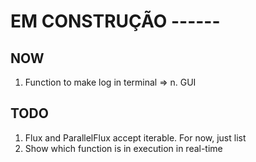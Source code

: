 # EM CONSTRUÇÃO ------
## NOW
1. Function to make log in terminal => n. GUI




## TODO
1. Flux and ParallelFlux accept iterable. For now, just list
2. Show which function is in execution in real-time
